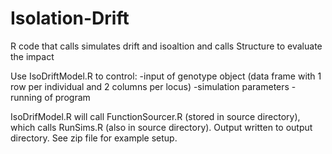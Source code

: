 # Isolation-Drift
R code that calls simulates drift and isoaltion and calls Structure to evaluate the impact

Use IsoDriftModel.R to control: 
  -input of genotype object (data frame with 1 row per individual and 2 columns per locus)
  -simulation parameters
  -running of program

IsoDrifModel.R will call FunctionSourcer.R (stored in source directory), which calls RunSims.R (also in source directory).
Output written to output directory. See zip file for example setup.

